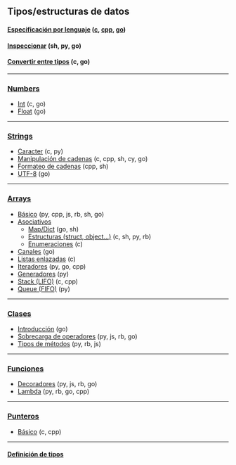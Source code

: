 ## Tipos/estructuras de datos

#### [Especificación por lenguaje](https://github.com/mondeja/fullstack/tree/master/backend/src/tipos/_resumen) ([c](https://github.com/mondeja/fullstack/tree/master/backend/src/tipos/_resumen/c), [cpp](https://github.com/mondeja/fullstack/tree/master/backend/src/tipos/_resumen/cpp), [go](https://github.com/mondeja/fullstack/tree/master/backend/src/tipos/_resumen/go))
#### [Inspeccionar](https://github.com/mondeja/fullstack/tree/master/backend/src/tipos/inspect) (sh, py, go)
#### [Convertir entre tipos](https://github.com/mondeja/fullstack/tree/master/backend/src/tipos/conversion) (c, go)

_____________________

### [Numbers](https://github.com/mondeja/fullstack/tree/master/backend/src/tipos/numbers)
- [Int](https://github.com/mondeja/fullstack/tree/master/backend/src/tipos/numbers/int) (c, go)
- [Float](https://github.com/mondeja/fullstack/tree/master/backend/src/tipos/numbers/float) (go)

_____________________

### [Strings](https://github.com/mondeja/fullstack/tree/master/backend/src/tipos/strings)
- [Caracter](https://github.com/mondeja/fullstack/tree/master/backend/src/tipos/strings/char) (c, py)
- [Manipulación de cadenas](https://github.com/mondeja/fullstack/tree/master/backend/src/tipos/strings/manipular) (c, cpp, sh, cy, go)
- [Formateo de cadenas](https://github.com/mondeja/fullstack/tree/master/backend/src/tipos/strings/formatear) (cpp, sh)
- [UTF-8](https://github.com/mondeja/fullstack/tree/master/backend/src/tipos/strings/utf-8) (go)


_____________________

### [Arrays](https://github.com/mondeja/fullstack/tree/master/backend/src/tipos/arrays)
- [Básico](https://github.com/mondeja/fullstack/tree/master/backend/src/tipos/arrays/basico) (py, cpp, js, rb, sh, go)
- [Asociativos](https://github.com/mondeja/fullstack/tree/master/backend/src/tipos/arrays/asociativos)
    + [Map/Dict](https://github.com/mondeja/fullstack/tree/master/backend/src/tipos/arrays/asociativos/map_dict) (go, sh)
    + [Estructuras (struct, object...)](https://github.com/mondeja/fullstack/tree/master/backend/src/tipos/arrays/asociativos/struct) (c, sh, py, rb)
    + [Enumeraciones](https://github.com/mondeja/fullstack/tree/master/backend/src/tipos/arrays/asociativos/enum) (c)
- [Canales](https://github.com/mondeja/fullstack/tree/master/backend/src/tipos/arrays/canales) (go)
- [Listas enlazadas](https://github.com/mondeja/fullstack/tree/master/backend/src/tipos/arrays/linked_list) (c)
- [Iteradores](https://github.com/mondeja/fullstack/tree/master/backend/src/tipos/arrays/iteradores) (py, go, cpp)
- [Generadores](https://github.com/mondeja/fullstack/tree/master/backend/src/tipos/arrays/iteradores) (py)
- [Stack (LIFO)](https://github.com/mondeja/fullstack/tree/master/backend/src/tipos/arrays/stack) (c, cpp)
- [Queue (FIFO)](https://github.com/mondeja/fullstack/tree/master/backend/src/tipos/arrays/queue/FIFO) (py)

_____________________

### [Clases](https://github.com/mondeja/fullstack/tree/master/backend/src/tipos/clases)
- [Introducción](https://github.com/mondeja/fullstack/tree/master/backend/src/tipos/clases/intro) (go)
- [Sobrecarga de operadores](https://github.com/mondeja/fullstack/tree/master/backend/src/tipos/clases/sobrecarga_de_operadores) (py, js, rb, go)
- [Tipos de métodos](https://github.com/mondeja/fullstack/tree/master/backend/src/tipos/clases/tipos_de_metodos) (py, rb, js)

______________________

### [Funciones](https://github.com/mondeja/fullstack/tree/master/backend/src/tipos/funciones)
- [Decoradores](https://github.com/mondeja/fullstack/tree/master/backend/src/tipos/funciones/decoradores) (py, js, rb, go)
- [Lambda](https://github.com/mondeja/fullstack/tree/master/backend/src/tipos/funciones/lambda) (py, rb, go, cpp)

_________

### [Punteros](https://github.com/mondeja/fullstack/tree/master/backend/src/tipos/punteros)
- [Básico](https://github.com/mondeja/fullstack/tree/master/backend/src/tipos/punteros) (c, cpp)

_________

#### [Definición de tipos](https://github.com/mondeja/fullstack/tree/master/backend/src/tipos/definicion)